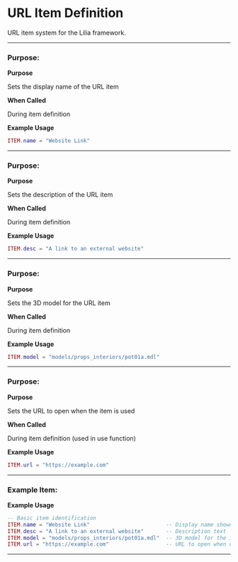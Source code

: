 # URL Item Definition

URL item system for the Lilia framework.

---

### Purpose:

**Purpose**

Sets the display name of the URL item

**When Called**

During item definition

**Example Usage**

```lua
ITEM.name = "Website Link"

```

---

### Purpose:

**Purpose**

Sets the description of the URL item

**When Called**

During item definition

**Example Usage**

```lua
ITEM.desc = "A link to an external website"

```

---

### Purpose:

**Purpose**

Sets the 3D model for the URL item

**When Called**

During item definition

**Example Usage**

```lua
ITEM.model = "models/props_interiors/pot01a.mdl"

```

---

### Purpose:

**Purpose**

Sets the URL to open when the item is used

**When Called**

During item definition (used in use function)

**Example Usage**

```lua
ITEM.url = "https://example.com"

```

---

### Example Item:

**Example Usage**

```lua
-- Basic item identification
ITEM.name = "Website Link"                        -- Display name shown to players
ITEM.desc = "A link to an external website"       -- Description text
ITEM.model = "models/props_interiors/pot01a.mdl"  -- 3D model for the item
ITEM.url = "https://example.com"                  -- URL to open when used

```

---

